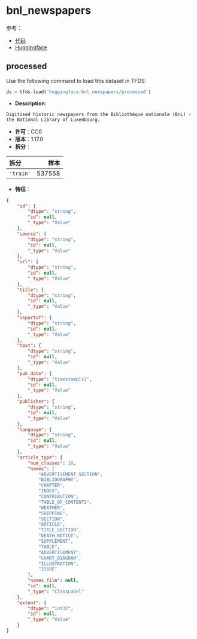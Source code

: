 # bnl_newspapers

参考：

- [代码](https://github.com/huggingface/datasets/blob/master/datasets/bnl_newspapers)
- [Huggingface](https://huggingface.co/datasets/bnl_newspapers)

## processed

Use the following command to load this dataset in TFDS:

```python
ds = tfds.load('huggingface:bnl_newspapers/processed')
```

- **Description**:

```
Digitised historic newspapers from the Bibliothèque nationale (BnL) - the National Library of Luxembourg.
```

- **许可**：CC0
- **版本**：1.17.0
- **拆分**：

拆分 | 样本
:-- | --:
`'train'` | 537558

- **特征**：

```json
{
    "id": {
        "dtype": "string",
        "id": null,
        "_type": "Value"
    },
    "source": {
        "dtype": "string",
        "id": null,
        "_type": "Value"
    },
    "url": {
        "dtype": "string",
        "id": null,
        "_type": "Value"
    },
    "title": {
        "dtype": "string",
        "id": null,
        "_type": "Value"
    },
    "ispartof": {
        "dtype": "string",
        "id": null,
        "_type": "Value"
    },
    "text": {
        "dtype": "string",
        "id": null,
        "_type": "Value"
    },
    "pub_date": {
        "dtype": "timestamp[s]",
        "id": null,
        "_type": "Value"
    },
    "publisher": {
        "dtype": "string",
        "id": null,
        "_type": "Value"
    },
    "language": {
        "dtype": "string",
        "id": null,
        "_type": "Value"
    },
    "article_type": {
        "num_classes": 18,
        "names": [
            "ADVERTISEMENT_SECTION",
            "BIBLIOGRAPHY",
            "CHAPTER",
            "INDEX",
            "CONTRIBUTION",
            "TABLE_OF_CONTENTS",
            "WEATHER",
            "SHIPPING",
            "SECTION",
            "ARTICLE",
            "TITLE_SECTION",
            "DEATH_NOTICE",
            "SUPPLEMENT",
            "TABLE",
            "ADVERTISEMENT",
            "CHART_DIAGRAM",
            "ILLUSTRATION",
            "ISSUE"
        ],
        "names_file": null,
        "id": null,
        "_type": "ClassLabel"
    },
    "extent": {
        "dtype": "int32",
        "id": null,
        "_type": "Value"
    }
}
```
